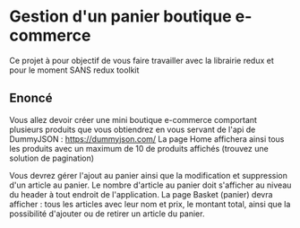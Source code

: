 # Gestion d'un panier boutique e-commerce

Ce projet à pour objectif de vous faire travailler avec la librairie redux et pour le moment SANS redux toolkit

## Enoncé

Vous allez devoir créer une mini boutique e-commerce comportant plusieurs produits que vous obtiendrez en vous servant de l'api de DummyJSON : <https://dummyjson.com/>
La page Home affichera ainsi tous les produits avec un maximum de 10 de produits affichés (trouvez une solution de pagination)

Vous devrez gérer l'ajout au panier ainsi que la modification et suppression d'un article au panier. Le nombre d'article au panier doit s'afficher au niveau du header à tout endroit de l'application.
La page Basket (panier) devra afficher : tous les articles avec leur nom et prix, le montant total, ainsi que la possibilité d'ajouter ou de retirer un article du panier.
